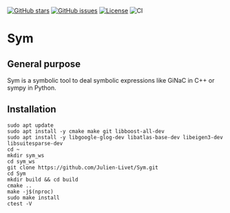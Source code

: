[![GitHub stars](https://img.shields.io/github/stars/Julien-Livet/Sym.svg)](https://github.com/Julien-Livet/Sym/stargazers)
[![GitHub issues](https://img.shields.io/github/issues/Julien-Livet/Sym.svg)](https://github.com/Julien-Livet/Sym/issues)
[![License](https://img.shields.io/github/license/Julien-Livet/Sym.svg)](LICENSE)
![CI](https://github.com/Julien-Livet/Sym/actions/workflows/build.yml/badge.svg)

# Sym

## General purpose

Sym is a symbolic tool to deal symbolic expressions like GiNaC in C++ or sympy in Python.

## Installation

```
sudo apt update
sudo apt install -y cmake make git libboost-all-dev
sudo apt install -y libgoogle-glog-dev libatlas-base-dev libeigen3-dev libsuitesparse-dev
cd ~
mkdir sym_ws
cd sym_ws
git clone https://github.com/Julien-Livet/Sym.git
cd Sym
mkdir build && cd build
cmake ..
make -j$(nproc)
sudo make install
ctest -V
```
